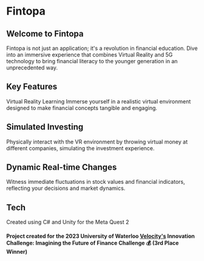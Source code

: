 # Fintopa

## Welcome to Fintopa
Fintopa is not just an application; it's a revolution in financial education. Dive into an immersive experience that combines Virtual Reality and 5G technology to bring financial literacy to the younger generation in an unprecedented way.

## Key Features
Virtual Reality Learning
Immerse yourself in a realistic virtual environment designed to make financial concepts tangible and engaging.

## Simulated Investing
Physically interact with the VR environment by throwing virtual money at different companies, simulating the investment experience.

## Dynamic Real-time Changes
Witness immediate fluctuations in stock values and financial indicators, reflecting your decisions and market dynamics.

## Tech

Created using C# and Unity for the Meta Quest 2

#### Project created for the 2023 University of Waterloo [Velocity's](https://velocityincubator.com/) Innovation Challenge: Imagining the Future of Finance Challenge 💰 (3rd Place Winner) 



